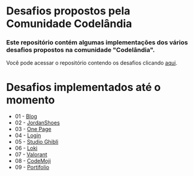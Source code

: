 # Desafios propostos pela Comunidade Codelândia

### Este repositório contém algumas implementações dos vários desafios propostos na comunidade "Codelândia".

Você pode acessar o repositório contendo os desafios clicando [aqui](https://www.figma.com/file/Yb9IBH56g7T1hdIyZ3BMNO/Desafios---Codel%C3%A2ndia?node-id=0%3A1).
# Desafios implementados até o momento

* 01 - [Blog](https://marcoas25.github.io/codelandia/01)
* 02 - [JordanShoes](https://marcoas25.github.io/codelandia/02)
* 03 - [One Page](https://marcoas25.github.io/codelandia/03)
* 04 - [Login](https://marcoas25.github.io/codelandia/04)
* 05 - [Studio Ghibli](https://marcoas25.github.io/codelandia/05)
* 06 - [Loki](https://marcoas25.github.io/codelandia/06)
* 07 - [Valorant](https://marcoas25.github.io/codelandia/07)
* 08 - [CodeMoji](https://marcoas25.github.io/codelandia/08)
* 09 - [Portifolio](https://marcoas25.github.io/codelandia/08](https://marcoas25-portifolio.netlify.app/)https://marcoas25-portifolio.netlify.app/)
